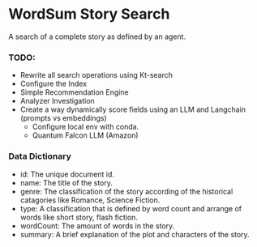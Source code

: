 # WordSum Story Search

A search of a complete story as defined by an agent.

### TODO:
- Rewrite all search operations using Kt-search
- Configure the Index
- Simple Recommendation Engine
- Analyzer Investigation
- Create a way dynamically score fields using an LLM and Langchain (prompts vs embeddings)
  - Configure local env with conda.
  - Quantum Falcon LLM (Amazon)

### Data Dictionary
- id: The unique document id.
- name: The title of the story.
- genre: The classification of the story according of the historical catagories like Romance, Science Fiction.
- type: A classification that is defined by word count and arrange of words like short story, flash fiction.
- wordCount: The amount of words in the story.
- summary: A brief explanation of the plot and characters of the story.

